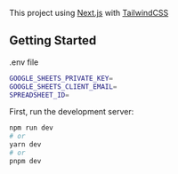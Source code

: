 This project using [Next.js](https://nextjs.org/) with [TailwindCSS](tailwindcss.com)

## Getting Started
.env file
```bash
GOOGLE_SHEETS_PRIVATE_KEY=
GOOGLE_SHEETS_CLIENT_EMAIL=
SPREADSHEET_ID=
```

First, run the development server:

```bash
npm run dev
# or
yarn dev
# or
pnpm dev
```